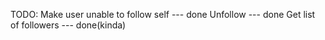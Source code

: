 TODO:
Make user unable to follow self --- done
Unfollow --- done
Get list of followers --- done(kinda)